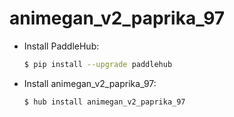 # animegan_v2_paprika_97
* Install PaddleHub: 

    ```bash
    $ pip install --upgrade paddlehub
    ```

* Install animegan_v2_paprika_97: 

    ```bash
    $ hub install animegan_v2_paprika_97
    ```

